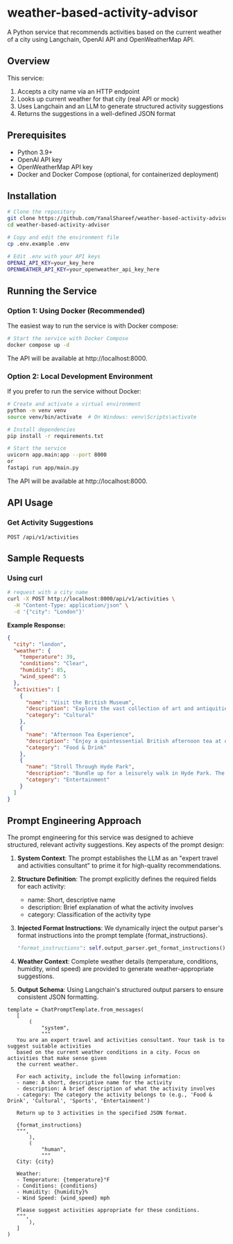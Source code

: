 # weather-based-activity-advisor
A Python service that recommends activities based on the current weather of a city using Langchain, OpenAI API and OpenWeatherMap API.

## Overview

This service:
1. Accepts a city name via an HTTP endpoint
2. Looks up current weather for that city (real API or mock)
3. Uses Langchain and an LLM to generate structured activity suggestions
4. Returns the suggestions in a well-defined JSON format



## Prerequisites
- Python 3.9+
- OpenAI API key
- OpenWeatherMap API key
- Docker and Docker Compose (optional, for containerized deployment)

## Installation
```bash
# Clone the repository
git clone https://github.com/YanalShareef/weather-based-activity-advisor.git
cd weather-based-activity-advisor

# Copy and edit the environment file
cp .env.example .env

# Edit .env with your API keys
OPENAI_API_KEY=your_key_here
OPENWEATHER_API_KEY=your_openweather_api_key_here
```

## Running the Service

### Option 1: Using Docker (Recommended)

The easiest way to run the service is with Docker compose:

```bash
# Start the service with Docker Compose
docker compose up -d
```

The API will be available at http://localhost:8000.

### Option 2: Local Development Environment

If you prefer to run the service without Docker:



```bash
# Create and activate a virtual environment
python -m venv venv
source venv/bin/activate  # On Windows: venv\Scripts\activate

# Install dependencies
pip install -r requirements.txt

# Start the service
uvicorn app.main:app --port 8000
or 
fastapi run app/main.py 
```
The API will be available at http://localhost:8000.
## API Usage

### Get Activity Suggestions

```
POST /api/v1/activities
```

## Sample Requests

### Using curl

```bash
# request with a city name
curl -X POST http://localhost:8000/api/v1/activities \
  -H "Content-Type: application/json" \
  -d '{"city": "London"}'
```

**Example Response:**

```json
{
  "city": "london",
  "weather": {
    "temperature": 39,
    "conditions": "Clear",
    "humidity": 85,
    "wind_speed": 5
  },
  "activities": [
    {
      "name": "Visit the British Museum",
      "description": "Explore the vast collection of art and antiquities from around the world at the British Museum. It's a perfect indoor activity to stay warm and get culturally enriched.",
      "category": "Cultural"
    },
    {
      "name": "Afternoon Tea Experience",
      "description": "Enjoy a quintessential British afternoon tea at one of London's historic hotels or tea rooms. A cozy way to spend an afternoon indoors.",
      "category": "Food & Drink"
    },
    {
      "name": "Stroll Through Hyde Park",
      "description": "Bundle up for a leisurely walk in Hyde Park. The clear weather is ideal for enjoying the serene beauty of one of London's largest parks.",
      "category": "Entertainment"
    }
  ]
}
```

## Prompt Engineering Approach

The prompt engineering for this service was designed to achieve structured, relevant activity suggestions. Key aspects of the prompt design:

1. **System Context**: The prompt establishes the LLM as an "expert travel and activities consultant" to prime it for high-quality recommendations.

2. **Structure Definition**: The prompt explicitly defines the required fields for each activity:
   - name: Short, descriptive name
   - description: Brief explanation of what the activity involves
   - category: Classification of the activity type
   
3. **Injected Format Instructions**: We dynamically inject the output parser's format instructions into the prompt template {format_instructions}. 
   ```python
   "format_instructions": self.output_parser.get_format_instructions()
   ```
4. **Weather Context**: Complete weather details (temperature, conditions, humidity, wind speed) are provided to generate weather-appropriate suggestions.

5. **Output Schema**: Using Langchain's structured output parsers to ensure consistent JSON formatting.


```
template = ChatPromptTemplate.from_messages(
   [
       (
           "system",
           """
   You are an expert travel and activities consultant. Your task is to suggest suitable activities
   based on the current weather conditions in a city. Focus on activities that make sense given
   the current weather.

   For each activity, include the following information:
   - name: A short, descriptive name for the activity
   - description: A brief description of what the activity involves
   - category: The category the activity belongs to (e.g., 'Food & Drink', 'Cultural', 'Sports', 'Entertainment')

   Return up to 3 activities in the specified JSON format.

   {format_instructions}
   """,
       ),
       (
           "human",
           """
   City: {city}

   Weather:
   - Temperature: {temperature}°F
   - Conditions: {conditions}
   - Humidity: {humidity}%
   - Wind Speed: {wind_speed} mph

   Please suggest activities appropriate for these conditions.
   """,
       ),
   ]
)
```
